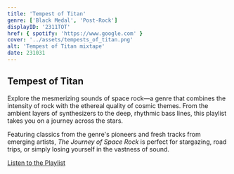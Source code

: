 ```yaml
---
title: 'Tempest of Titan'
genre: ['Black Medal', 'Post-Rock']
displayID: '2311TOT'
href: { spotify: 'https://www.google.com' }
cover: '../assets/tempests_of_titan.png'
alt: 'Tempest of Titan mixtape'
date: 231031
---
```


## Tempest of Titan

Explore the mesmerizing sounds of space rock—a genre that combines the intensity of rock with the ethereal quality of cosmic themes. From the ambient layers of synthesizers to the deep, rhythmic bass lines, this playlist takes you on a journey across the stars.

Featuring classics from the genre's pioneers and fresh tracks from emerging artists, _The Journey of Space Rock_ is perfect for stargazing, road trips, or simply losing yourself in the vastness of sound.

[Listen to the Playlist](https://example.com/space-rock-playlist)
